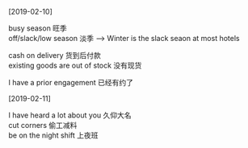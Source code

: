
[2019-02-10]

busy season 旺季  
off/slack/low season 淡季 --> Winter is the slack seaon at most hotels

cash on delivery 货到后付款  
existing goods are out of stock 没有现货

I have a prior engagement 已经有约了 


[2019-02-11]  

I have heard a lot about you 久仰大名  
cut corners 偷工减料  
be on the night shift 上夜班  
